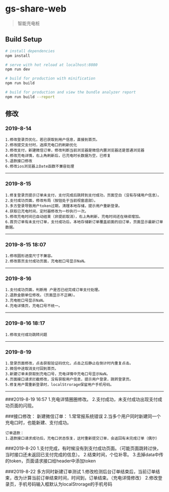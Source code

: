 # gs-share-web

> 智能充电桩

## Build Setup

``` bash
# install dependencies
npm install

# serve with hot reload at localhost:8080
npm run dev

# build for production with minification
npm run build

# build for production and view the bundle analyzer report
npm run build --report
```

## 修改

### 2019-8-14
    1.修改登录页优化，若已获取到用户信息，直接到首页。
    2.修改提交支付时，选择充电口的刷新优化
    3.修改支付，新建微信订单，修改判断当前浏览器是微信内置浏览器还是普通浏览器
    4.修改充电详情，右上角刷新后，已充电时长数据为空，已修复
    5.退款接口修改
    6.修改ios浏览器上Date函数不兼容处理

***

### 2019-8-15
    1.修复登录页提示订单未支付，支付完成后跳转到支付成功，页面空白（没有存储用户信息）。
    2.支付成功页面，修改布局（按钮处于当前视窗底部）。
    3.多方登录导致用户token过期，清理本地存储，提示用户重新登录。
    4.获取已充电时间，定时器修改为一秒执行一次。
    5.修改充电时间已自动结束（非提前取消），右上角刷新，充电时间还在继续增加。
    6.首页订单有未支付订单，支付成功后，本地存储新订单覆盖前面的旧订单，页面显示最新订单数据。
 
***
### 2019-8-15 18:07
    1.修改圆形进度尺寸不兼容。
    2.修改首页支付成功页面，充电桩口号显示NaN。
    
***

### 2019-8-16
    1.支付成功页面，判断用 户是否已经完成订单支付处理。
    2.退款金额单位修改。（页面显示不正确）。
    3.充电桩口号显示NaN。
    4.充电详情页，充电口号不统一。

***

### 2019-8-16 18:17
    1.修改支付成功跳转问题

***

### 2019-8-19
    1.登录页面修改，点击获取验证码优化，点击之后静止在倒计时内重复点击。
    2.微信中途取消支付回到首页。
    3.新建订单未获取到充电口号，充电详情中充电口号显示NaN。
    4.页面接口请求拦截修改，没有获取用户信息，提示用户登录，跳转登录页。
    5.修复用户需重新登录时，localStrorage保留用户手机号码。

***

###2019-8-19 16:57
    1.充电详情圈圈修改。
    2.支付成功，未支付成功出现支付成功页面的闪现。


###接口修改：
    新建微信订单：
    1.常常报系统错误
    2.当多个用户同时新建同一个充电口时，也能新建、支付成功。

    订单退款：
    1.退款接口请求成功后，充电口状态恢复，这时重新提交订单，会返回有未完成订单（偶尔）


###2019-8-20
    1.支付完成，有时候没有到支付成功页面。（可能页面跳转过快，当时接口还未返回已支付完成的信息）。
    2.结束时间，个位补零。
    3.去掉data中传的token，页面请求接口给header中添加token
   
###2019-8-22
    多方同时新建订单测试
    1.修改检测后台订单结束后，当前订单结束，改为计算当前订单结束时间，时间到，订单结束。（充电详情修改）
    2.修改登录页，手机号码输入框默认为localStrorage的手机号码
    
